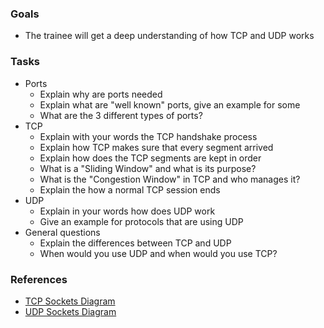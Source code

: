### Goals
- The trainee will get a deep understanding of how TCP and UDP works

### Tasks
- Ports
  - Explain why are ports needed
  - Explain what are "well known" ports, give an example for some
  - What are the 3 different types of ports?
- TCP
  - Explain with your words the TCP handshake process
  - Explain how TCP makes sure that every segment arrived
  - Explain how does the TCP segments are kept in order
  - What is a "Sliding Window" and what is its purpose?
  - What is the "Congestion Window" in TCP and who manages it?
  - Explain the how a normal TCP session ends
- UDP
  - Explain in your words how does UDP work
  - Give an example for protocols that are using UDP
- General questions
  - Explain the differences between TCP and UDP
  - When would you use UDP and when would you use TCP?

### References
  - [TCP Sockets Diagram](https://www.cs.dartmouth.edu/~campbell/cs60/TCPsockets.jpg)
  - [UDP Sockets Diagram](https://www.cs.dartmouth.edu/~campbell/cs60/UDPsockets.jpg)
  
